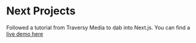 # Next Projects

Followed a tutorial from Traversy Media to dab into Next.js. You can find a [live demo here](https://next-projects.netlify.app/code/repos)
